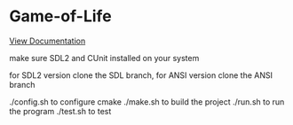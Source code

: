 # Game-of-Life
[View Documentation](https://rzais.github.io/Conways-Game-of-Life)

make sure SDL2 and CUnit installed on your system

for SDL2 version clone the SDL branch, for ANSI version clone the ANSI branch

./config.sh to configure cmake
./make.sh to build the project
./run.sh to run the program
./test.sh to test
